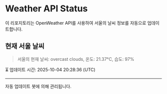 
# Weather API Status

이 리포지토리는 OpenWeather API를 사용하여 서울의 날씨 정보를 자동으로 업데이트합니다.

## 현재 서울 날씨
> 서울의 현재 날씨: overcast clouds, 온도: 21.37°C, 습도: 97%

⏳ 업데이트 시간: 2025-10-04 20:28:36 (UTC)

---
자동 업데이트 봇에 의해 관리됩니다.
